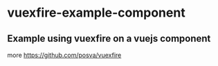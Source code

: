 # vuexfire-example-component
 Example using vuexfire on a vuejs component
 --------------------------------------

 more https://github.com/posva/vuexfire
